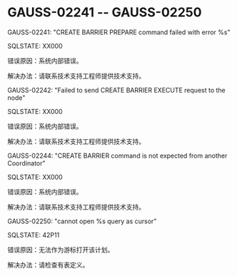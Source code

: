 # GAUSS-02241 -- GAUSS-02250<a name="ZH-CN_TOPIC_0302073553"></a>

GAUSS-02241: "CREATE BARRIER PREPARE command failed with error %s"

SQLSTATE: XX000

错误原因：系统内部错误。

解决办法：请联系技术支持工程师提供技术支持。

GAUSS-02242: "Failed to send CREATE BARRIER EXECUTE request to the node"

SQLSTATE: XX000

错误原因：系统内部错误。

解决办法：请联系技术支持工程师提供技术支持。

GAUSS-02244: "CREATE BARRIER command is not expected from another Coordinator"

SQLSTATE: XX000

错误原因：系统内部错误。

解决办法：请联系技术支持工程师提供技术支持。

GAUSS-02250: "cannot open %s query as cursor"

SQLSTATE: 42P11

错误原因：无法作为游标打开该计划。

解决办法：请检查有表定义。

